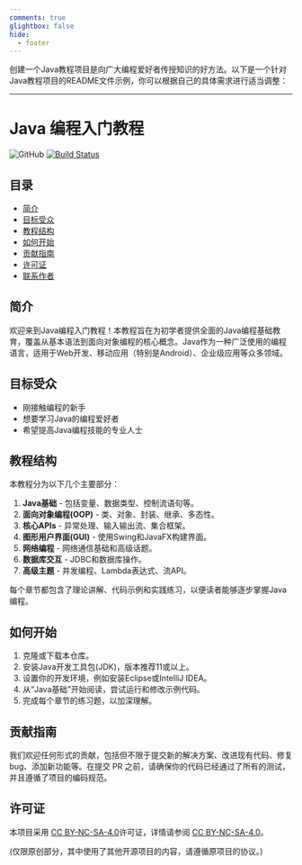 ```yaml
---
comments: true
glightbox: false
hide:
  - footer
---
```


创建一个Java教程项目是向广大编程爱好者传授知识的好方法。以下是一个针对Java教程项目的README文件示例，你可以根据自己的具体需求进行适当调整：

---

# Java 编程入门教程

![GitHub](https://img.shields.io/github/license/username/Java-Tutorial)
[![Build Status](https://travis-ci.com/username/Java-Tutorial.svg?branch=master)](https://travis-ci.com/username/Java-Tutorial)

## 目录

- [简介](#简介)
- [目标受众](#目标受众)
- [教程结构](#教程结构)
- [如何开始](#如何开始)
- [贡献指南](#贡献指南)
- [许可证](#许可证)
- [联系作者](#联系作者)

## 简介

欢迎来到Java编程入门教程！本教程旨在为初学者提供全面的Java编程基础教育，覆盖从基本语法到面向对象编程的核心概念。Java作为一种广泛使用的编程语言，适用于Web开发、移动应用（特别是Android）、企业级应用等众多领域。

## 目标受众

- 刚接触编程的新手
- 想要学习Java的编程爱好者
- 希望提高Java编程技能的专业人士

## 教程结构

本教程分为以下几个主要部分：

1. **Java基础** - 包括变量、数据类型、控制流语句等。
2. **面向对象编程(OOP)** - 类、对象、封装、继承、多态性。
3. **核心APIs** - 异常处理、输入输出流、集合框架。
4. **图形用户界面(GUI)** - 使用Swing和JavaFX构建界面。
5. **网络编程** - 网络通信基础和高级话题。
6. **数据库交互** - JDBC和数据库操作。
7. **高级主题** - 并发编程、Lambda表达式、流API。

每个章节都包含了理论讲解、代码示例和实践练习，以便读者能够逐步掌握Java编程。

## 如何开始

1. 克隆或下载本仓库。
2. 安装Java开发工具包(JDK)，版本推荐11或以上。
3. 设置你的开发环境，例如安装Eclipse或IntelliJ IDEA。
4. 从“Java基础”开始阅读，尝试运行和修改示例代码。
5. 完成每个章节的练习题，以加深理解。

## 贡献指南

我们欢迎任何形式的贡献，包括但不限于提交新的解决方案、改进现有代码、修复 bug、添加新功能等。在提交 PR 之前，请确保你的代码已经通过了所有的测试，并且遵循了项目的编码规范。

## 许可证

本项目采用 [CC BY-NC-SA-4.0](https://creativecommons.org/licenses/by-nc-sa/4.0/)许可证，详情请参阅  [CC BY-NC-SA-4.0](https://creativecommons.org/licenses/by-nc-sa/4.0/)。

(仅限原创部分，其中使用了其他开源项目的内容，请遵循原项目的协议。)


